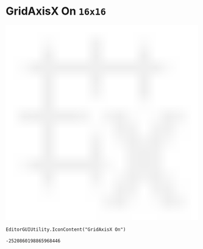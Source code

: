 # GridAxisX On `16x16`
<img src="/img/GridAxisX%20On.png" width=512 height=512>

``` CSharp
EditorGUIUtility.IconContent("GridAxisX On")
```
```
-2520860198865968446
```

